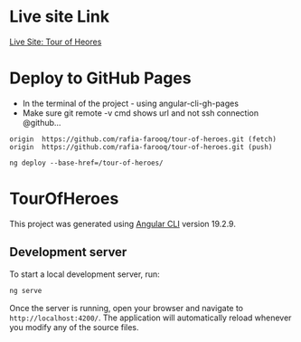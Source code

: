 # Live site Link

[Live Site: Tour of Heores](https://rafia-farooq.github.io/tour-of-heroes)

# Deploy to GitHub Pages

- In the terminal of the project - using angular-cli-gh-pages
- Make sure  git remote -v cmd shows url and not ssh connection @github...

```
origin  https://github.com/rafia-farooq/tour-of-heroes.git (fetch)
origin  https://github.com/rafia-farooq/tour-of-heroes.git (push)
```

```terminal
ng deploy --base-href=/tour-of-heroes/
```

# TourOfHeroes

This project was generated using [Angular CLI](https://github.com/angular/angular-cli) version 19.2.9.

## Development server

To start a local development server, run:

```bash
ng serve
```

Once the server is running, open your browser and navigate to `http://localhost:4200/`. The application will automatically reload whenever you modify any of the source files.

